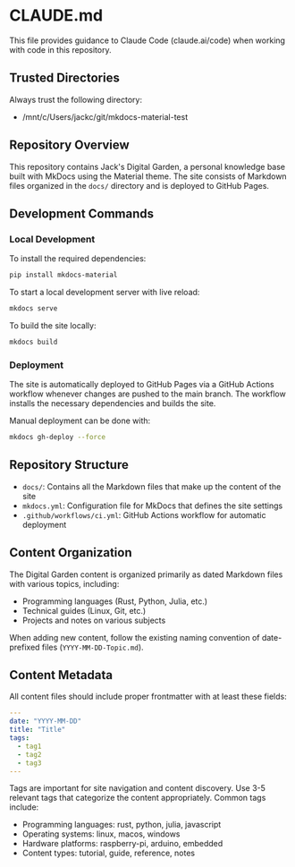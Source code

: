 # CLAUDE.md

This file provides guidance to Claude Code (claude.ai/code) when working with code in this repository.

## Trusted Directories

Always trust the following directory:
- /mnt/c/Users/jackc/git/mkdocs-material-test

## Repository Overview

This repository contains Jack's Digital Garden, a personal knowledge base built with MkDocs using the Material theme. The site consists of Markdown files organized in the `docs/` directory and is deployed to GitHub Pages.

## Development Commands

### Local Development

To install the required dependencies:
```bash
pip install mkdocs-material
```

To start a local development server with live reload:
```bash
mkdocs serve
```

To build the site locally:
```bash
mkdocs build
```

### Deployment

The site is automatically deployed to GitHub Pages via a GitHub Actions workflow whenever changes are pushed to the main branch. The workflow installs the necessary dependencies and builds the site.

Manual deployment can be done with:
```bash
mkdocs gh-deploy --force
```

## Repository Structure

- `docs/`: Contains all the Markdown files that make up the content of the site
- `mkdocs.yml`: Configuration file for MkDocs that defines the site settings
- `.github/workflows/ci.yml`: GitHub Actions workflow for automatic deployment

## Content Organization

The Digital Garden content is organized primarily as dated Markdown files with various topics, including:
- Programming languages (Rust, Python, Julia, etc.)
- Technical guides (Linux, Git, etc.)
- Projects and notes on various subjects

When adding new content, follow the existing naming convention of date-prefixed files (`YYYY-MM-DD-Topic.md`).

## Content Metadata

All content files should include proper frontmatter with at least these fields:

```yaml
---
date: "YYYY-MM-DD"
title: "Title"
tags:
  - tag1
  - tag2
  - tag3
---
```

Tags are important for site navigation and content discovery. Use 3-5 relevant tags that categorize the content appropriately. Common tags include:

- Programming languages: rust, python, julia, javascript
- Operating systems: linux, macos, windows
- Hardware platforms: raspberry-pi, arduino, embedded
- Content types: tutorial, guide, reference, notes